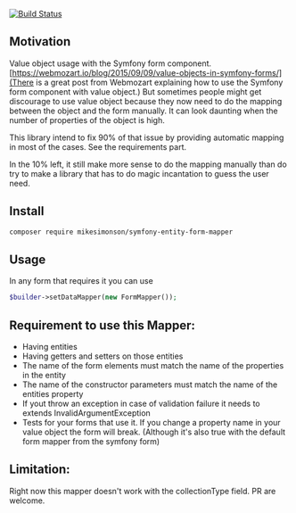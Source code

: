 [![Build Status](https://travis-ci.org/mikesimonson/symfony-entity-form-mapper.svg?branch=master)](https://travis-ci.org/mikesimonson/symfony-entity-form-mapper)

## Motivation

Value object usage with the Symfony form component.
[https://webmozart.io/blog/2015/09/09/value-objects-in-symfony-forms/](There is a great post from Webmozart explaining how to use the Symfony form component with value object.)
But sometimes people might get discourage to use value object because they now need to do the mapping between the object and the form manually.
It can look daunting when the number of properties of the object is high.

This library intend to fix 90% of that issue by providing automatic mapping in most of the cases.
See the requirements part.

In the 10% left, it still make more sense to do the mapping manually than do try to make a library that has to do magic incantation to guess the user need. 


## Install

```sh
composer require mikesimonson/symfony-entity-form-mapper
```

## Usage

In any form that requires it you can use 
```php
$builder->setDataMapper(new FormMapper());
```

## Requirement to use this Mapper:

- Having entities
- Having getters and setters on those entities
- The name of the form elements must match the name of the properties in the entity
- The name of the constructor parameters must match the name of the entities property
- If yout throw an exception in case of validation failure it needs to extends InvalidArgumentException
- Tests for your forms that use it. If you change a property name in your value object the form will break. (Although it's also true with the default form mapper from the symfony form) 


## Limitation:

Right now this mapper doesn't work with the collectionType field.
PR are welcome.
